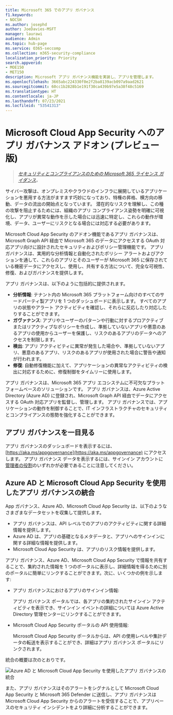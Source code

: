 ```yaml
---
title: Microsoft 365 でのアプリ ガバナンス
f1.keywords:
- NOCSH
ms.author: josephd
author: JoeDavies-MSFT
manager: laurawi
audience: Admin
ms.topic: hub-page
ms.service: O365-seccomp
ms.collection: m365-security-compliance
localization_priority: Priority
search.appverid:
- MOE150
- MET150
description: Microsoft アプリ ガバナンス機能を実装し、アプリを管理します。
ms.openlocfilehash: 3665abc224330f0e2f2ba8139acb097a9aad2621
ms.sourcegitcommit: 60cc1b2828b1e191f30ca439b97e5a38f48c5169
ms.translationtype: HT
ms.contentlocale: ja-JP
ms.lasthandoff: 07/23/2021
ms.locfileid: "53541313"
---
```

# <a name="app-governance-add-on-to-microsoft-cloud-app-security-in-preview"></a>Microsoft Cloud App Security へのアプリ ガバナンス アドオン (プレビュー版)

>*[セキュリティとコンプライアンスのための Microsoft 365 ライセンス ガイダンス](https://aka.ms/ComplianceSD)。*

サイバー攻撃は、オンプレミスやクラウドのインフラに展開しているアプリケーションを悪用する方法がますます巧妙になっており、特権の昇格、横方向の移動、データの流出の開始点となっています。 潜在的なリスクを理解し、この種の攻撃を阻止するためには、組織のアプリ コンプライアンス姿勢を明確に可視化し、アプリが異常な動作を示した場合には迅速に特定し、これらの動作が環境、データ、ユーザーにリスクとなる場合には対応する必要があります。

Microsoft Cloud App Security のアドオン機能であるアプリ ガバナンスは、Microsoft Graph API 経由で Microsoft 365 のデータにアクセスする OAuth 対応アプリ向けに設計されたセキュリティおよびポリシー管理機能です。 アプリ ガバナンスは、実用的な分析情報と自動化されたポリシー アラートおよびアクションを通して、これらのアプリとそのユーザーが Microsoft 365 に保存されている機密データにアクセスし、使用し、共有する方法について、完全な可視性、修復、およびガバナンスを提供します。

<!--
The scale of ongoing cybersecurity incidents affecting large enterprises and smaller businesses highlights the dangers of supply chain attacks and the need to strengthen the security and compliance posture of every organization. Accelerated cloud adoption with Microsoft 365 and its rich application ecosystem are constantly growing. Attackers are gaining organizational footholds through applications because:

- Users are typically unaware of the risks when consenting to the use of applications. 
- App developers and independent software vendors (ISVs) do not yet have Security Development Lifecycle (SDL) best practices in place to address attacker techniques.
-->

アプリ ガバナンスは、以下のように包括的に提供されます。

- **分析情報**: テナント内の Microsoft 365 プラットフォーム向けのすべてのサードパーティ製アプリを 1 つのダッシュボードに表示します。 すべてのアプリの状態やアラート アクティビティを確認し、それらに反応したり対応したりすることができます。
- **ガヴァナンス**: アプリやユーザーのパターンや行動に対するプロアクティブまたはリアクティブなポリシーを作成し、準拠していないアプリや悪意のあるアプリの使用からユーザーを保護し、リスクのあるアプリのデータへのアクセスを制限します。
- **検出**: アプリ アクティビティに異常が発生した場合や、準拠していないアプリ、悪意のあるアプリ、リスクのあるアプリが使用された場合に警告や通知が行われます。
- **修復**: 自動修復機能に加えて、アプリケーションの異常なアクティビティの検出に対応するために、修復制御をタイムリーに使用します。

アプリ ガバナンスは、Microsoft 365 アプリ エコシステムに不可欠なプラットフォームベースのソリューションです。 アプリ ガバナンスは、Azure Active Directory (Azure AD) に登録され、Microsoft Graph API 経由でデータにアクセスする OAuth 対応アプリを監督し、管理します。 アプリ ガバナンスでは、アプリケーションの動作を制御することで、IT インフラストラクチャのセキュリティとコンプライアンスの態勢を強化することができます。

<!--
Unlike other application governance products in the marketplace, MAPG is a platform-based solution that is an integral part of the Microsoft 365 application ecosystem. MAPG's initial focus is on OAuth-enabled apps published to the Microsoft 365 platform that are registered with Azure AD and access data through the Graph API. For the initial release, MAPG does not support other, non-OAuth-enabled M365 apps, add-ins (such as PowerBI), or other app vendor ecosystems such as Google, Facebook, Amazon Web Services, Workplace, and Salesforce. MAPG’s focus is on third-party published apps for the Microsoft 365 application platform.

Microsoft allows developers to build cloud applications using Azure Active Directory (Azure AD), Microsoft’s cloud identity platform, and other resources and access to tenant data through the Microsoft Graph. Because of MAPG's visibility, insights, and control capabilities, app developers have the incentive to comply with publisher verification, self-attestation, and Microsoft certification, and can build high-quality productivity apps that are secure and compliant.
-->

## <a name="a-first-glimpse-at-app-governance"></a>アプリ ガバナンスを一目見る

アプリ ガバナンスのダッシュボードを表示するには、[https://aka.ms/appgovernance](https://aka.ms/appgovernance) にアクセスします。 アプリ ガバナンス データを表示するには、サインイン アカウントに[管理者の役割](app-governance-get-started.md#administrator-roles)のいずれかが必要であることに注意してください。

## <a name="app-governance-integration-with-azure-ad-and-microsoft-cloud-app-security"></a>Azure AD と Microsoft Cloud App Security を使用したアプリ ガバナンスの統合

App ガバナンス、Azure AD、Microsoft Cloud App Security は、以下のようなさまざまなデータセットを収集して提供します。

- アプリ ガバナンスは、API レベルでのアプリのアクティビティに関する詳細情報を提供します。
- Azure AD は、アプリの基礎となるメタデータと、アプリへのサインインに関する詳細な情報を提供します。
- Microsoft Cloud App Security は、アプリのリスク情報を提供します。

アプリ ガバナンス、Azure AD、Microsoft Cloud App Security で情報を共有することで、集約された情報を 1 つのポータルに表示し、詳細情報を得るために別のポータルに簡単にリンクすることができます。次に、いくつかの例を示します:

- アプリ ガバナンスにおけるアプリのサインイン情報:

  アプリ ガバナンス ポータルでは、各アプリの集約されたサインイン アクティビティを表示でき、サインイン イベントの詳細については Azure Active Directory 管理センターにリンクすることができます。

<!--
- App API usage information in the Azure Active Directory admin center:

  From the Azure Active Directory admin center, you can see the aggregated app usage information and link to the app governance portal for the details of app usage.
-->
- Microsoft Cloud App Security ポータルの API 使用情報:

  Microsoft Cloud App Security ポータルからは、API の使用レベルや集計データの転送を表示することができ、詳細はアプリ ガバナンス ポータルにリンクされます。

統合の概要は次のとおりです。

![Azure AD と Microsoft Cloud App Security を使用したアプリ ガバナンスの統合](..\media\manage-app-protection-governance\mapg-integration.png)

また、アプリ ガバナンスはそのアラートをシグナルとして Microsoft Cloud App Security と Microsoft 365 Defender に送信し、アプリ ガバナンスは Microsoft Cloud App Security からのアラートを受信することで、アプリベースのセキュリティ インシデントをより詳細に分析することができます。

<!--
Integration of alerts with MCAS and M365 Defender
Azure AD IP detections in progress to surface in M365 Defender

## Integration with Azure AD

**Feedback from Anand:** We should add some details on how MAPG works with M365 Defender (previously MTP). Also, we should highlight the integration with MCAS and AAD.

Key cross-reference resources:

- [What is application management in Azure Active Directory](https://docs.microsoft.com/azure/active-directory/manage-apps/what-is-application-management)
- [Common application management scenarios for Azure Active Directory (especially scenarios 3-4)](https://docs.microsoft.com/cloud-app-security/monitor-alerts)
- [Azure Active Directory Identity Governance documentation](https://docs.microsoft.com/azure/active-directory/governance/)
- [Managing access to apps using Azure AD](https://docs.microsoft.com/azure/active-directory/manage-apps/what-is-access-management)

## Integration with Microsoft Cloud App Security

Key cross-reference resources:

- [Cloud App Security anomaly detection alerts investigation guide](https://docs.microsoft.com/cloud-app-security/investigate-anomaly-alerts#unusual-addition-of-credentials-to-an-oauth-app)
- [Monitor alerts raised in Cloud App Security](https://docs.microsoft.com/cloud-app-security/monitor-alerts)
- [Control which third-party cloud OAuth apps get permissions](https://docs.microsoft.com/cloud-app-security/manage-app-permissions)

-->
